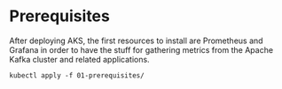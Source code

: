 # Prerequisites

After deploying AKS, the first resources to install are Prometheus and Grafana in order to have the stuff for gathering metrics from the Apache Kafka cluster and related applications.

```shell
kubectl apply -f 01-prerequisites/
```